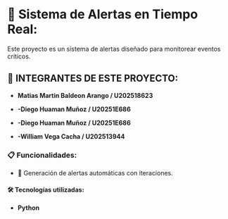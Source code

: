 # 🚨 Sistema de Alertas en Tiempo Real:

Este proyecto es un sistema de alertas diseñado para monitorear eventos críticos.

## 👥 INTEGRANTES DE ESTE PROYECTO:

- **Matias Martin Baldeon Arango / U202518623**

- **-Diego Huaman Muñoz / U20251E686**

- **-Diego Huaman Muñoz / U20251E686**
  
- **-William Vega Cacha / U202513944**

### 📋 Funcionalidades:

- 🔔 Generación de alertas automáticas con iteraciones.

#### 🛠 Tecnologías utilizadas:

- **Python** 
